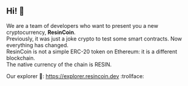 ## Hi! 👋

We are a team of developers who want to present you a new cryptocurrency, <b>ResinCoin</b>. <br>
Previously, it was just a joke crypto to test some smart contracts. Now everything has changed. <br>
ResinCoin is not a simple ERC-20 token on Ethereum: it is a different blockchain.<br>
The native currency of the chain is RESIN.

Our explorer :eyes:: https://explorer.resincoin.dev :trollface: 
